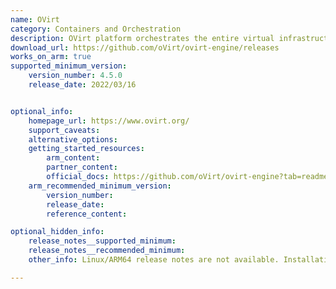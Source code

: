 ```yaml
---
name: OVirt 
category: Containers and Orchestration
description: OVirt platform orchestrates the entire virtual infrastructure, seamlessly integrating virtual machines, hosts, and storage.
download_url: https://github.com/oVirt/ovirt-engine/releases
works_on_arm: true
supported_minimum_version:
    version_number: 4.5.0
    release_date: 2022/03/16


optional_info:
    homepage_url: https://www.ovirt.org/
    support_caveats:
    alternative_options:
    getting_started_resources:
        arm_content:
        partner_content:
        official_docs: https://github.com/oVirt/ovirt-engine?tab=readme-ov-file#build
    arm_recommended_minimum_version:
        version_number:
        release_date:
        reference_content:

optional_hidden_info:
    release_notes__supported_minimum:
    release_notes__recommended_minimum:
    other_info: Linux/ARM64 release notes are not available. Installation and Testing were done using released tar files.

---
```

